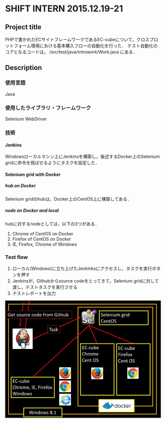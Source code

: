 # SHIFT INTERN 2015.12.19-21
## Project title
PHPで書かれたECサイトフレームワークであるEC-cubeについて，クロスプロットフォーム環境における基本購入フローの自動化を行った．
  テスト自動化のコアとなるコードは，
/src/test/java/introwork/Work.java
にある．
## Description
### 使用言語
Java
### 使用したライブラリ・フレームワーク
Selenium WebDriver
### 技術
#### Jenkins
Windowsローカルマシン上にJenkinsを構築し，後述するDocker上のSelenium gridに命令を飛ばせるようにタスクを設定した．
#### Selenium grid with Docker
##### hub on Docker
Selenium gridのhubは，Docker上のCentOS上に構築してある．
##### node on Docker and local
hubに対するnodeとしては，以下の3つがある．
1. Chrome of CentOS on Docker
2. Firefox of CentOS on Docker
3. IE, Firefox, Chrome of Windows

### Test flow
1. ローカル(Windows)に立ち上げたJenkinksにアクセスし，タスクを実行ボタンを押す 
2. Jenkinsが，Githubからsource codeをとってきて，Selenium gridに対して渡し，テストタスクを実行させる 
3. テストレポートを出力

![alt text](https://github.com/aion-sm7/shift-work/blob/master/image/slide.jpg?raw=true)
